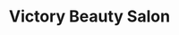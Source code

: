 ---
title: "Victory Beauty Salon"
url: /accra/victory-beauty-salon-chief-tanko-street/
shop: beauty
---